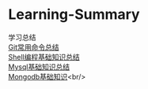 # Learning-Summary
学习总结<br/>
 [Git常用命令总结](https://github.com/JMD110/Learning-Summary/blob/master/git.md "Git常用命令总结") <br/>
 [Shell编程基础知识总结](https://github.com/JMD110/Learning-Summary/blob/master/myshell.md "Shell编程基础知识总结")<br/>
 [Mysql基础知识总结](https://github.com/JMD110/Learning-Summary/blob/master/learn_mysql.md "Mysql基础知识总结")<br/>
 [Mongodb基础知识](https://github.com/JMD110/Learning-Summary/blob/master/Mingodb%E5%9F%BA%E7%A1%80.md"Mongodb基础知识")<br/>
